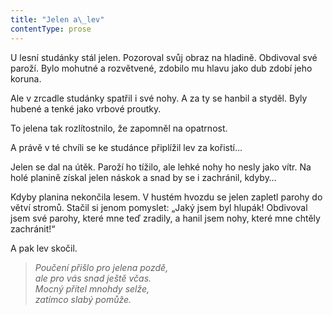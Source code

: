 ```yaml
---
title: "Jelen a\_lev"
contentType: prose
---
```


U lesní studánky stál jelen. Pozoroval svůj obraz na hladině. Obdi­voval své paroží. Bylo mohutné a rozvětvené, zdobilo mu hlavu jako dub zdobí jeho koruna.

Ale v zrcadle studánky spatřil i své nohy. A za ty se hanbil a styděl. Byly hubené a tenké jako vrbové proutky.

To jelena tak rozlítostnilo, že zapomněl na opatrnost.

A právě v té chvíli se ke studánce připlížil lev za kořistí…

Jelen se dal na útěk. Paroží ho tížilo, ale lehké nohy ho nesly jako vítr. Na holé planině získal jelen náskok a snad by se i zachránil, kdyby…

Kdyby planina nekončila lesem. V hustém hvozdu se jelen zapletl parohy do větví stromů. Stačil si jenom pomyslet: „Jaký jsem byl hlupák! Obdivoval jsem své parohy, které mne teď zradily, a hanil jsem nohy, které mne chtěly zachránit!“

A pak lev skočil.

  

> _Poučení přišlo pro jelena pozdě,  
> ale pro vás snad ještě včas.  
> Mocný přítel mnohdy selže,  
> zatímco slabý pomůže._
